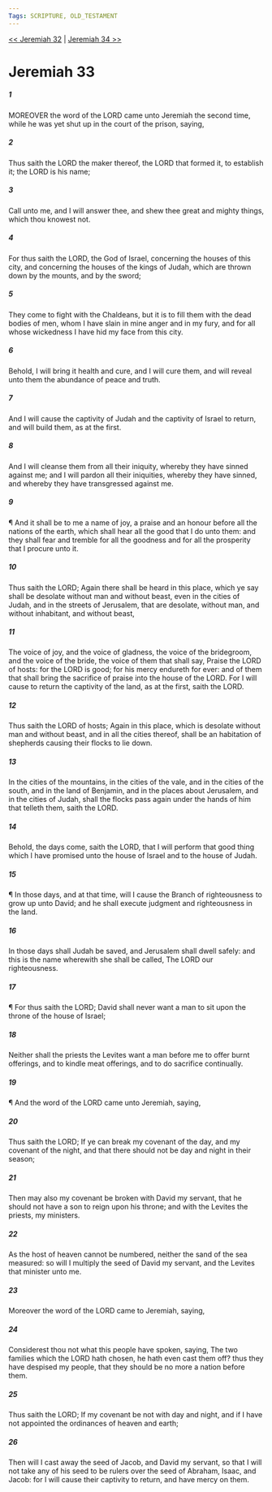 ```yaml
---
Tags: SCRIPTURE, OLD_TESTAMENT
---
```


[<< Jeremiah 32](OLD_TESTAMENT/24_Jeremiah/Jeremiah_32.md) | [Jeremiah 34 >>](OLD_TESTAMENT/24_Jeremiah/Jeremiah_34.md)

# Jeremiah 33

##### 1
 MOREOVER the word of the LORD came unto Jeremiah the second time, while he was yet shut up in the court of the prison, saying,
##### 2
 Thus saith the LORD the maker thereof, the LORD that formed it, to establish it; the LORD is his name;
##### 3
 Call unto me, and I will answer thee, and shew thee great and mighty things, which thou knowest not.
##### 4
 For thus saith the LORD, the God of Israel, concerning the houses of this city, and concerning the houses of the kings of Judah, which are thrown down by the mounts, and by the sword;
##### 5
 They come to fight with the Chaldeans, but it is to fill them with the dead bodies of men, whom I have slain in mine anger and in my fury, and for all whose wickedness I have hid my face from this city.
##### 6
 Behold, I will bring it health and cure, and I will cure them, and will reveal unto them the abundance of peace and truth.
##### 7
 And I will cause the captivity of Judah and the captivity of Israel to return, and will build them, as at the first.
##### 8
 And I will cleanse them from all their iniquity, whereby they have sinned against me; and I will pardon all their iniquities, whereby they have sinned, and whereby they have transgressed against me.
##### 9
 ¶ And it shall be to me a name of joy, a praise and an honour before all the nations of the earth, which shall hear all the good that I do unto them: and they shall fear and tremble for all the goodness and for all the prosperity that I procure unto it.
##### 10
 Thus saith the LORD; Again there shall be heard in this place, which ye say shall be desolate without man and without beast, even in the cities of Judah, and in the streets of Jerusalem, that are desolate, without man, and without inhabitant, and without beast,
##### 11
 The voice of joy, and the voice of gladness, the voice of the bridegroom, and the voice of the bride, the voice of them that shall say, Praise the LORD of hosts: for the LORD is good; for his mercy endureth for ever: and of them that shall bring the sacrifice of praise into the house of the LORD.  For I will cause to return the captivity of the land, as at the first, saith the LORD.
##### 12
 Thus saith the LORD of hosts; Again in this place, which is desolate without man and without beast, and in all the cities thereof, shall be an habitation of shepherds causing their flocks to lie down.
##### 13
 In the cities of the mountains, in the cities of the vale, and in the cities of the south, and in the land of Benjamin, and in the places about Jerusalem, and in the cities of Judah, shall the flocks pass again under the hands of him that telleth them, saith the LORD.
##### 14
 Behold, the days come, saith the LORD, that I will perform that good thing which I have promised unto the house of Israel and to the house of Judah.
##### 15
 ¶ In those days, and at that time, will I cause the Branch of righteousness to grow up unto David; and he shall execute judgment and righteousness in the land.
##### 16
 In those days shall Judah be saved, and Jerusalem shall dwell safely: and this is the name wherewith she shall be called, The LORD our righteousness.
##### 17
 ¶ For thus saith the LORD; David shall never want a man to sit upon the throne of the house of Israel;
##### 18
 Neither shall the priests the Levites want a man before me to offer burnt offerings, and to kindle meat offerings, and to do sacrifice continually.
##### 19
 ¶ And the word of the LORD came unto Jeremiah, saying,
##### 20
 Thus saith the LORD; If ye can break my covenant of the day, and my covenant of the night, and that there should not be day and night in their season;
##### 21
 Then may also my covenant be broken with David my servant, that he should not have a son to reign upon his throne; and with the Levites the priests, my ministers.
##### 22
 As the host of heaven cannot be numbered, neither the sand of the sea measured: so will I multiply the seed of David my servant, and the Levites that minister unto me.
##### 23
 Moreover the word of the LORD came to Jeremiah, saying,
##### 24
 Considerest thou not what this people have spoken, saying, The two families which the LORD hath chosen, he hath even cast them off?  thus they have despised my people, that they should be no more a nation before them.
##### 25
 Thus saith the LORD; If my covenant be not with day and night, and if I have not appointed the ordinances of heaven and earth;
##### 26
 Then will I cast away the seed of Jacob, and David my servant, so that I will not take any of his seed to be rulers over the seed of Abraham, Isaac, and Jacob: for I will cause their captivity to return, and have mercy on them.
